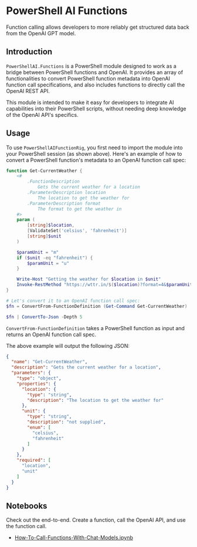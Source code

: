 # PowerShell AI Functions

Function calling allows developers to more reliably get structured data back from the OpenAI GPT model.

## Introduction

`PowerShellAI.Functions` is a PowerShell module designed to work as a bridge between PowerShell functions and OpenAI. It provides an array of functionalities to convert PowerShell function metadata into OpenAI function call specifications, and also includes functions to directly call the OpenAI REST API.

This module is intended to make it easy for developers to integrate AI capabilities into their PowerShell scripts, without needing deep knowledge of the OpenAI API's specifics.

## Usage

To use `PowerShellAIFunctionRig`, you first need to import the module into your PowerShell session (as shown above). Here's an example of how to convert a PowerShell function's metadata to an OpenAI function call spec:

```powershell
function Get-CurrentWeather {
    <#
        .FunctionDescription
            Gets the current weather for a location
        .ParameterDescription location
            The location to get the weather for
        .ParameterDescription format
            The format to get the weather in
    #>
    param (
        [string]$location,
        [ValidateSet('celsius', 'fahrenheit')]
        [string]$unit
    )

    $paramUnit = "m"
    if ($unit -eq "fahrenheit") {
        $paramUnit = "u"
    }

    Write-Host "Getting the weather for $location in $unit"
    Invoke-RestMethod "https://wttr.in/$($location)?format=4&$paramUnit"
}

# Let's convert it to an OpenAI function call spec:
$fn = ConvertFrom-FunctionDefinition (Get-Command Get-CurrentWeather)

$fn | ConvertTo-Json -Depth 5
```

`ConvertFrom-FunctionDefinition` takes a PowerShell function  as input and returns an OpenAI function call spec. 

The above example will output the following JSON:

```json
{
  "name": "Get-CurrentWeather",
  "description": "Gets the current weather for a location",
  "parameters": {
    "type": "object",
    "properties": {
      "location": {
        "type": "string",
        "description": "The location to get the weather for"
      },
      "unit": {
        "type": "string",
        "description": "not supplied",
        "enum": [
          "celsius",
          "fahrenheit"
        ]
      }
    },
    "required": [
      "location",
      "unit"
    ]
  }
}
```

## Notebooks

Check out the end-to-end. Create a function, call the OpenAI API, and use the function call.
- [How-To-Call-Functions-With-Chat-Models.ipynb](Notebooks/How-To-Call-Functions-With-Chat-Models.ipynb)
